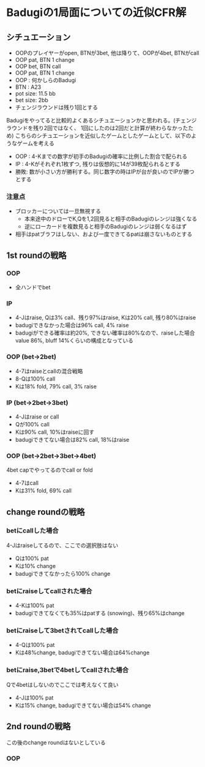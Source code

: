 
# Badugiの1局面についての近似CFR解

## シチュエーション

* OOPのプレイヤーがopen, BTNが3bet, 他は降りて、OOPが4bet, BTNがcall
* OOP pat, BTN 1 change
* OOP bet, BTN call
* OOP pat, BTN 1 change
* OOP : 何かしらのBadugi
* BTN : A23
* pot size: 11.5 bb
* bet size: 2bb
* チェンジラウンドは残り1回とする

Badugiをやってると比較的よくあるシチュエーションかと思われる。(チェンジラウンドを残り2回ではなく、
1回にしたのは2回だと計算が終わらなかったため)
こちらのシチュエーションを近似したゲームとしたゲームとして、以下のようなゲームを考える

* OOP : 4-Kまでの数字が初手のBadugiの確率に比例した割合で配られる
* IP : 4-Kがそれぞれ1枚ずつ, 残りは仮想的に14が39枚配られるとする
* 勝敗: 数が小さい方が勝利する。同じ数字の時はIPが台が良いのでIPが勝つとする

### 注意点

* ブロッカーについては一旦無視する
    * 本来途中のドローでK,Qを1,2回見ると相手のBadugiのレンジは強くなる
    * 逆にローカードを複数見ると相手のBadugiのレンジは弱くなるはず
* 相手はpatブラフはしない、および一度できてるpatは崩さないものとする

## 1st roundの戦略

### OOP

* 全ハンドでbet

### IP

* 4-Jはraise, Qは3% call、残り97%はraise, Kは20% call, 残り80%はraise
* badugiできなかった場合は96% call, 4% raise
* badugiができる確率は約20%, できない確率は80%なので、raiseした場合 value 86%, bluff 14%くらいの構成となっている

### OOP (bet->2bet)

* 4-7はraiseとcallの混合戦略
* 8-Qは100% call
* Kは18% fold, 79% call, 3% raise

### IP (bet->2bet->3bet)

* 4-Jはraise or call
* Qが100% call
* Kは90% call, 10%はraiseに回す
* badugiできてない場合は82% call, 18%はraise

### OOP (bet->2bet->3bet->4bet)

4bet capでやってるのでcall or fold
* 4-7はcall
* Kは31% fold, 69% call

## change roundの戦略

### betにcallした場合

4-Jはraiseしてるので、ここでの選択肢はない

* Qは100% pat
* Kは10% change
* badugiできてなかったら100% change

### betにraiseしてcallされた場合

* 4-Kは100% pat
* badugiできてなくても35%はpatする (snowing)、残り65%はchange

### betにraiseして3betされてcallした場合

* 4-Qは100% pat
* Kは48%change, badugiできてない場合は64%change

### betにraise,3betで4betしてcallされた場合

Qで4betはしないのでここでは考えなくて良い
* 4-Jは100% pat
* Kは15% change, badugiできてない場合は54% change

## 2nd roundの戦略

この後のchange roundはないとしている

### OOP 
